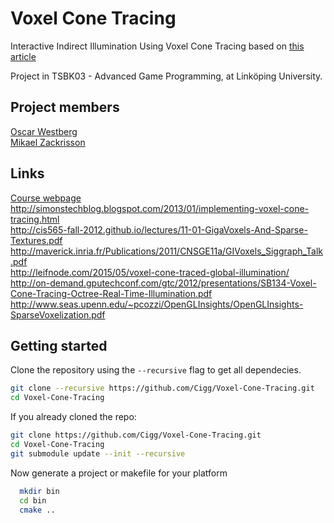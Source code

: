 # Voxel Cone Tracing
Interactive Indirect Illumination Using Voxel Cone Tracing based on [this article](https://research.nvidia.com/sites/default/files/publications/GIVoxels-pg2011-authors.pdf)

Project in TSBK03 - Advanced Game Programming, at Linköping University.

## Project members
[Oscar Westberg](http://oscarwestberg.github.io)  
[Mikael Zackrisson](http://mikaelzackrisson.se)  

## Links
[Course webpage](http://www.computer-graphics.se/TSBK03.html)  
http://simonstechblog.blogspot.com/2013/01/implementing-voxel-cone-tracing.html  
http://cis565-fall-2012.github.io/lectures/11-01-GigaVoxels-And-Sparse-Textures.pdf  
http://maverick.inria.fr/Publications/2011/CNSGE11a/GIVoxels_Siggraph_Talk.pdf  
http://leifnode.com/2015/05/voxel-cone-traced-global-illumination/  
http://on-demand.gputechconf.com/gtc/2012/presentations/SB134-Voxel-Cone-Tracing-Octree-Real-Time-Illumination.pdf  
http://www.seas.upenn.edu/~pcozzi/OpenGLInsights/OpenGLInsights-SparseVoxelization.pdf  

## Getting started
Clone the repository using the `--recursive` flag to get all dependecies.

```bash
git clone --recursive https://github.com/Cigg/Voxel-Cone-Tracing.git
cd Voxel-Cone-Tracing
```
  
If you already cloned the repo:

```bash
git clone https://github.com/Cigg/Voxel-Cone-Tracing.git
cd Voxel-Cone-Tracing
git submodule update --init --recursive
```
  
Now generate a project or makefile for your platform

```bash
  mkdir bin
  cd bin
  cmake ..
```
  
